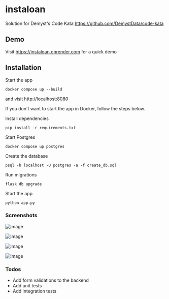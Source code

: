 # instaloan

Solution for Demyst's Code Kata https://github.com/DemystData/code-kata

## Demo

Visit https://instaloan.onrender.com for a quick demo

## Installation

Start the app

```
docker compose up --build
```

and visit http://localhost:8080

If you don't want to start the app in Docker, follow the steps below.

Install dependencies

```
pip install -r requirements.txt
```

Start Postgres

```
docker compose up postgres
```

Create the database

```
psql -h localhost -U postgres -a -f create_db.sql
```

Run migrations

```
flask db upgrade
```

Start the app

```
python app.py
```

### Screenshots

![image](https://github.com/nisanthchunduru/instaloan/assets/1789832/b51b6b09-03eb-4e15-ab8c-ccb349c41217)

![image](https://github.com/nisanthchunduru/instaloan/assets/1789832/d15633b6-b5e2-412b-9cfb-afe74f0b29ce)

![image](https://github.com/nisanthchunduru/instaloan/assets/1789832/0a718fa2-f480-46df-a76f-011756568118)

![image](https://github.com/nisanthchunduru/instaloan/assets/1789832/dfaeb222-2e8f-44f8-8e0f-8fc59d58f9c0)

### Todos

- Add form validations to the backend
- Add unit tests
- Add integration tests
